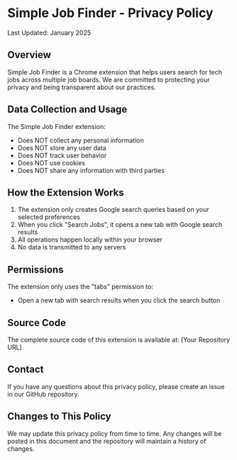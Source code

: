 # Simple Job Finder - Privacy Policy

Last Updated: January 2025

## Overview
Simple Job Finder is a Chrome extension that helps users search for tech jobs across multiple job boards. We are committed to protecting your privacy and being transparent about our practices.

## Data Collection and Usage
The Simple Job Finder extension:
- Does NOT collect any personal information
- Does NOT store any user data
- Does NOT track user behavior
- Does NOT use cookies
- Does NOT share any information with third parties

## How the Extension Works
1. The extension only creates Google search queries based on your selected preferences
2. When you click "Search Jobs", it opens a new tab with Google search results
3. All operations happen locally within your browser
4. No data is transmitted to any servers

## Permissions
The extension only uses the "tabs" permission to:
- Open a new tab with search results when you click the search button

## Source Code
The complete source code of this extension is available at: [Your Repository URL]

## Contact
If you have any questions about this privacy policy, please create an issue in our GitHub repository.

## Changes to This Policy
We may update this privacy policy from time to time. Any changes will be posted in this document and the repository will maintain a history of changes. 
